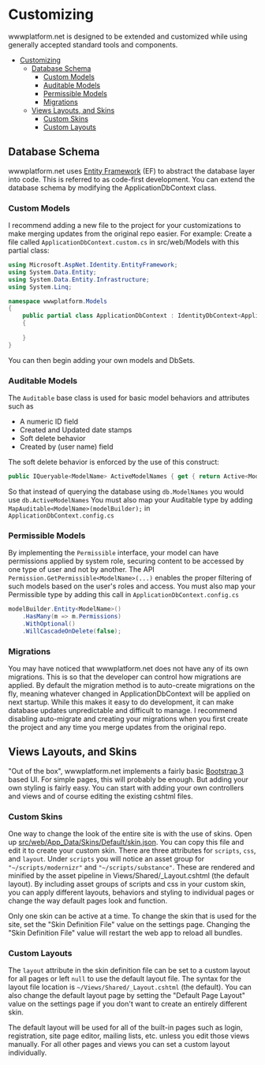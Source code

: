 # Customizing
wwwplatform&#46;net is designed to be extended and customized while using generally accepted standard tools and components.
- [Customizing](#customizing)
    - [Database Schema](#database-schema)
        - [Custom Models](#custom-models)
        - [Auditable Models](#auditable-models)
        - [Permissible Models](#permissible-models)
        - [Migrations](#migrations)
    - [Views Layouts, and Skins](#views-layouts-and-skins)
        - [Custom Skins](#custom-skins)
        - [Custom Layouts](#custom-layouts)

## Database Schema
wwwplatform&#46;net uses [Entity Framework](https://docs.microsoft.com/en-us/ef/) (EF) to abstract the database layer into code.
This is referred to as code-first development.
You can extend the database schema by modifying the ApplicationDbContext class.

### Custom Models 

I recommend adding a new file to the project for your customizations to make merging updates from the original repo easier.
For example: Create a file called `ApplicationDbContext.custom.cs` in src/web/Models with this partial class:

```csharp
using Microsoft.AspNet.Identity.EntityFramework;
using System.Data.Entity;
using System.Data.Entity.Infrastructure;
using System.Linq;

namespace wwwplatform.Models
{
    public partial class ApplicationDbContext : IdentityDbContext<ApplicationUser>
    {
    
    }
}
```
You can then begin adding your own models and DbSets.

### Auditable Models
The `Auditable` base class is used for basic model behaviors and attributes such as 

- A numeric ID field
- Created and Updated date stamps
- Soft delete behavior
- Created by (user name) field

The soft delete behavior is enforced by the use of this construct:
```csharp
public IQueryable<ModelName> ActiveModelNames { get { return Active<ModelName>(); } }
```
So that instead of querying the database using `db.ModelNames` you would use `db.ActiveModelNames`
You must also map your Auditable type by adding `MapAuditable<ModelName>(modelBuilder);` in `ApplicationDbContext.config.cs`

### Permissible Models
By implementing the `Permissible` interface, your model can have permissions applied by system role, securing content to be accessed by one type of user and not by another.
The API `Permission.GetPermissible<ModelName>(...)` enables the proper filtering of such models based on the user's roles and access.
You must also map your Permissible type by adding this call in `ApplicationDbContext.config.cs`
```csharp
modelBuilder.Entity<ModelName>()
    .HasMany(m => m.Permissions)
    .WithOptional()
    .WillCascadeOnDelete(false);
```

### Migrations
You may have noticed that wwwplatform&#46;net does not have any of its own migrations.
This is so that the developer can control how migrations are applied.
By default the migration method is to auto-create migrations on the fly, meaning whatever changed in ApplicationDbContext will be applied on next startup.
While this makes it easy to do development, it can make database updates unpredictable and difficult to manage.
I recommend disabling auto-migrate and creating your migrations when you first create the project and any time you merge updates from the original repo.

## Views Layouts, and Skins
"Out of the box", wwwplatform&#46;net implements a fairly basic [Bootstrap 3](https://getbootstrap.com/docs/3.3/) based UI.
For simple pages, this will probably be enough.
But adding your own styling is fairly easy.
You can start with adding your own controllers and views and of course editing the existing cshtml files.

### Custom Skins
One way to change the look of the entire site is with the use of skins.
Open up [src/web/App_Data/Skins/Default/skin.json](src/web/App_Data/Skins/Default/skin.json).
You can copy this file and edit it to create your custom skin.
There are three attributes for `scripts`, `css`, and `layout`.
Under `scripts` you will notice an asset group for `"~/scripts/modernizr"` and `"~/scripts/substance"`.
These are rendered and minified by the asset pipeline in Views/Shared/_Layout.cshtml (the default layout).
By including asset groups of scripts and css in your custom skin, you can apply different layouts, behaviors and styling to individual pages or change the way default pages look and function.

Only one skin can be active at a time.
To change the skin that is used for the site, set the "Skin Definition File" value on the settings page.
Changing the "Skin Definition File" value will restart the web app to reload all bundles.

### Custom Layouts
The `layout` attribute in the skin definition file can be set to a custom layout for all pages or left `null` to use the default layout file.
The syntax for the layout file location is `~/Views/Shared/_Layout.cshtml` (the default).
You can also change the default layout page by setting the "Default Page Layout" value on the settings page if you don't want to create an entirely different skin.

The default layout will be used for all of the built-in pages such as login, registration, site page editor, mailing lists, etc. unless you edit those views manually.
For all other pages and views you can set a custom layout individually.
